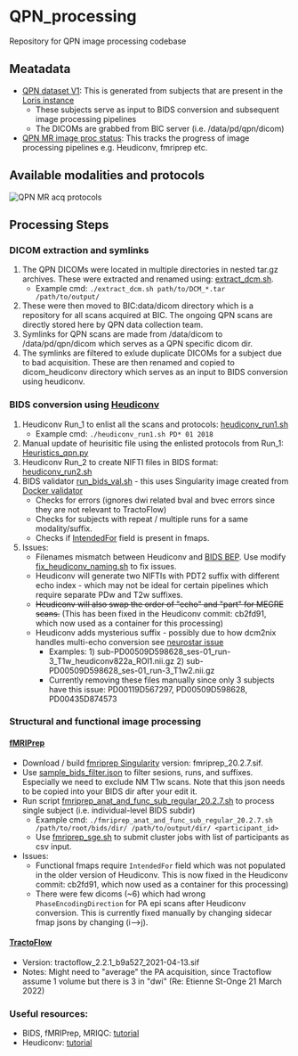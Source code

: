 # QPN_processing
Repository for QPN image processing codebase

## Meatadata
- [QPN dataset V1](metadata/ID_lists/subjects/COPN_loris_imaging_subject_list_11_April_2022.csv): This is generated from subjects that are present in the [Loris instance](https://copn.loris.ca/) 
  -  These subjects serve as input to BIDS conversion and subsequent image processing pipelines
  -  The DICOMs are grabbed from BIC server (i.e. /data/pd/qpn/dicom) 
- [QPN MR image proc status](metadata/ID_lists/subjects/QPN_image_proc_status.csv): This tracks the progress of image processing pipelines e.g. Heudiconv, fmriprep etc. 

## Available modalities and protocols
![QPN MR acq protocols](./QPN_dicom_protocols.png)

## Processing Steps

### DICOM extraction and symlinks
  1. The QPN DICOMs were located in multiple directories in nested tar.gz archives. These were extracted and renamed using: [extract_dcm.sh](./bids/scripts/extract_dcm.sh). 
     - Example cmd: 
       ``` ./extract_dcm.sh path/to/DCM_*.tar /path/to/output/ ```
  2. These were then moved to BIC:data/dicom directory which is a repository for all scans acquired at BIC. The ongoing QPN scans are directly stored here by QPN data collection team. 
  3. Symlinks for QPN scans are made from /data/dicom to /data/pd/qpn/dicom which serves as a QPN specific dicom dir. 
  4. The symlinks are filtered to exlude duplicate DICOMs for a subject due to bad acquisition. These are then renamed and copied to dicom_heudiconv directory which serves as an input to BIDS conversion using heudiconv.

### BIDS conversion using [Heudiconv](https://heudiconv.readthedocs.io/en/latest/)   
  1. Heudiconv Run_1 to enlist all the scans and protocols: [heudiconv_run1.sh](/bids/scripts/heudiconv_run1.sh)
     - Example cmd: 
       ``` ./heudiconv_run1.sh PD* 01 2018 ```
  2. Manual update of heurisitic file using the enlisted protocols from Run_1: [Heuristics_qpn.py](bids/heuristics/Heuristics_qpn.py)
  3. Heudiconv Run_2 to create NIFTI files in BIDS format: [heudiconv_run2.sh](/bids/scripts/heudiconv_run2.sh)
  4. BIDS validator [run_bids_val.sh](bids/scripts/run_bids_val.sh) - this uses Singularity image created from [Docker validator](https://github.com/bids-standard/bids-validator) 
      - Checks for errors (ignores dwi related bval and bvec errors since they are not relevant to TractoFlow) 
      - Checks for subjects with repeat / multiple runs for a same modality/suffix. 
      - Checks if [IntendedFor](https://github.com/nipy/heudiconv/pull/482) field is present in fmaps.
  5. Issues:
      - Filenames mismatch between Heudiconv and [BIDS BEP](https://github.com/bids-standard/bep001/blob/master/src/04-modality-specific-files/01-magnetic-resonance-imaging-data.md). Use modify [fix_heudiconv_naming.sh](bids/scripts/fix_heudiconv_naming.sh) to fix issues.
      - Heudiconv will generate two NIFTIs with PDT2 suffix with different echo index - which may not be ideal for certain pipelines which require separate PDw and T2w suffixes. 
      - ~~Heudiconv will also swap the order of "echo" and "part" for MEGRE scans.~~ (This has been fixed in the Heudiconv commit: cb2fd91, which now used as a container for this processing)
      - Heudiconv adds mysterious suffix - possibly due to how dcm2nix handles multi-echo conversion see [neurostar issue](https://neurostars.org/t/heudiconv-adding-unspecified-suffix/21450/3) 
        - Examples: 1) sub-PD00509D598628_ses-01_run-3_T1w_heudiconv822a_ROI1.nii.gz 2) sub-PD00509D598628_ses-01_run-3_T1w2.nii.gz
        - Currently removing these files manually since only 3 subjects have this issue: PD00119D567297, PD00509D598628, PD00435D874573

### Structural and functional image processing 
#### [fMRIPrep](https://fmriprep.org/en/stable/)
  - Download / build [fmriprep Singularity](https://fmriprep.org/en/1.5.5/singularity.html) version: fmriprep_20.2.7.sif. 
  - Use [sample_bids_filter.json](fmriprep/sample_bids_filter.json) to filter sesions, runs, and suffixes. Especially we need to exclude NM T1w scans. Note that this json needs to be copied into your BIDS dir after your edit it. 
  - Run script [fmriprep_anat_and_func_sub_regular_20.2.7.sh](fmriprep/scripts/fmriprep_anat_and_func_sub_regular_20.2.7.sh) to process single subject (i.e. individual-level BIDS subdir)
     - Example cmd: 
     ```./fmriprep_anat_and_func_sub_regular_20.2.7.sh /path/to/root/bids/dir/ /path/to/output/dir/ <participant_id>```
     - Use [fmriprep_sge.sh](fmriprep/scripts/fmriprep_sge.sh) to submit cluster jobs with list of participants as csv input.
  - Issues:
     - Functional fmaps require `IntendedFor` field which was not populated in the older version of Heudiconv. This is now fixed in the Heudiconv commit: cb2fd91, which now used as a container for this processing)
     - There were few dicoms (~6) which had wrong `PhaseEncodingDirection` for PA epi scans after Heudiconv conversion. This is currently fixed manually by changing sidecar fmap jsons by changing (i-->j).  

#### [TractoFlow](https://github.com/scilus/tractoflow)
  - Version: tractoflow_2.2.1_b9a527_2021-04-13.sif
  - Notes:  Might need to "average" the PA acquisition, since Tractoflow assume 1 volume but there is 3 in "dwi" (Re: Etienne St-Onge 21 March 2022) 


### Useful resources:
- BIDS, fMRIPrep, MRIQC: [tutorial](https://sarenseeley.github.io/BIDS-fmriprep-MRIQC.html)
- Heudiconv: [tutorial](https://neuroimaging-core-docs.readthedocs.io/en/latest/pages/heudiconv.html)
